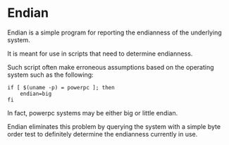 Endian
======
Endian is a simple program for reporting the endianness of the underlying
system.

It is meant for use in scripts that need to determine endianness.

Such script often make erroneous assumptions based on the operating system
such as the following:

```
if [ $(uname -p) = powerpc ]; then
    endian=big
fi
```

In fact, powerpc systems may be either big or little endian.

Endian eliminates this problem by querying the system with a simple byte
order test to definitely determine the endianness currently in use.
